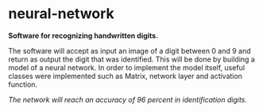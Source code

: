 # neural-network
**Software for recognizing handwritten digits.**

The software will accept as input an image of a digit between 0 and 9 and return as output the digit that was identified. This will be done by building a model of a neural network. In order to implement the model itself, useful classes were implemented such as Matrix, network layer and activation function.

_The network will reach an accuracy of 96 percent in identification digits._
